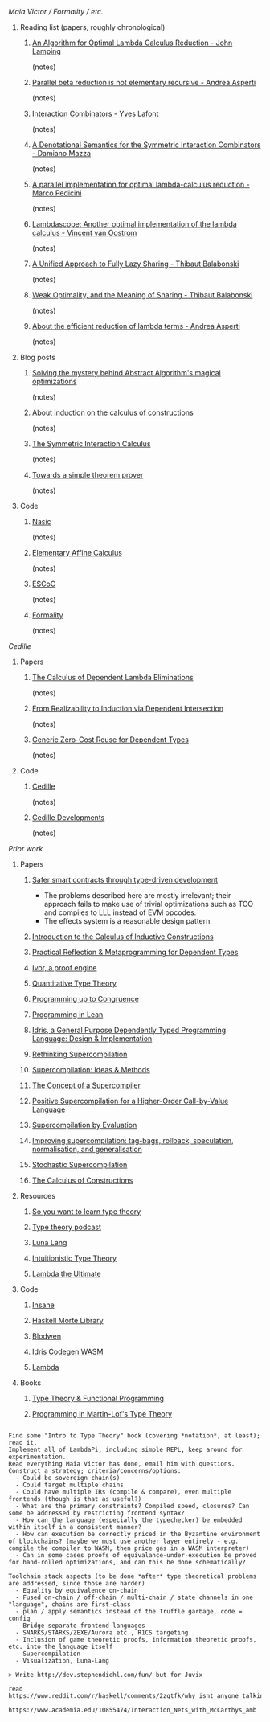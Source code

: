 *Maia Victor / Formality / etc.*

1. Reading list (papers, roughly chronological)

    1. [An Algorithm for Optimal Lambda Calculus Reduction - John Lamping](https://citeseerx.ist.psu.edu/viewdoc/download?doi=10.1.1.90.2386&rep=rep1&type=pdf)

       (notes)

    1. [Parallel beta reduction is not elementary recursive - Andrea Asperti](https://dl.acm.org/citation.cfm?id=268971&dl=ACM&coll=DL)

       (notes)

    1. [Interaction Combinators - Yves Lafont](https://www.sciencedirect.com/science/article/pii/S0890540197926432)

       (notes)

    1. [A Denotational Semantics for the Symmetric Interaction Combinators - Damiano Mazza](https://pdfs.semanticscholar.org/1731/a6e49c6c2afda3e72256ba0afb34957377d3.pdf)

       (notes)

    1. [A parallel implementation for optimal lambda-calculus reduction - Marco Pedicini](https://www.researchgate.net/publication/221336344_A_parallel_implementation_for_optimal_lambda-calculus_reduction)

       (notes)

    1. [Lambdascope: Another optimal implementation of the lambda calculus - Vincent van Oostrom](https://www.researchgate.net/publication/237723293_Lambdascope_Another_optimal_implementation_of_the_lambda-calculus)

       (notes)

    1. [A Unified Approach to Fully Lazy Sharing - Thibaut Balabonski](https://www.researchgate.net/publication/220997963_A_Unified_Approach_to_Fully_Lazy_Sharing)

       (notes)

    1. [Weak Optimality, and the Meaning of Sharing - Thibaut Balabonski](https://www.lri.fr/~blsk/Docs/Balabonski-WeakOptimality-ICFP13.pdf)

       (notes)

    1. [About the efficient reduction of lambda terms - Andrea Asperti](https://pdfs.semanticscholar.org/8a35/42d70fc1d4531bc77c7bda130b0350245763.pdf)

       (notes)

1. Blog posts

    1. [Solving the mystery behind Abstract Algorithm's magical optimizations](https://medium.com/@maiavictor/solving-the-mystery-behind-abstract-algorithms-magical-optimizations-144225164b07)

       (notes)

    1. [About induction on the calculus of constructions](https://medium.com/@maiavictor/about-induction-on-the-calculus-of-constructions-581fcfdb89c5)

       (notes)

    1. [The Symmetric Interaction Calculus](https://medium.com/@maiavictor/the-abstract-calculus-fe8c46bcf39c)

       (notes)

    1. [Towards a simple theorem prover](https://medium.com/@maiavictor/towards-a-simple-theorem-prover-5005a1e66a6f)

       (notes)


1. Code

    1. [Nasic](https://github.com/moonad/Nasic)

       (notes)

    1. [Elementary Affine Calculus](https://github.com/moonad/elementary-affine-calculus)

       (notes)

    1. [ESCoC](https://github.com/moonad/Formality-stdlib/tree/master/lib)

       (notes)

    1. [Formality](https://github.com/moonad/Formality)

       (notes)

*Cedille*

1. Papers

    1. [The Calculus of Dependent Lambda Eliminations](https://homepage.divms.uiowa.edu/~astump/papers/cdle.pdf)

       (notes)

    1. [From Realizability to Induction via Dependent Intersection](https://homepage.divms.uiowa.edu/~astump/papers/apal-2018.pdf)

       (notes)

    1. [Generic Zero-Cost Reuse for Dependent Types](https://homepage.divms.uiowa.edu/~astump/papers/icfp-2018.pdf)

       (notes)

1. Code

    1. [Cedille](https://github.com/cedille/cedille)

       (notes)

    1. [Cedille Developments](https://github.com/cedille/cedille-developments)

       (notes)

*Prior work*

1. Papers

    1. [Safer smart contracts through type-driven development](https://publications.lib.chalmers.se/records/fulltext/234939/234939.pdf)

       - The problems described here are mostly irrelevant; their approach fails to make use of trivial optimizations such as TCO and compiles to LLL instead of EVM opcodes.
       - The effects system is a reasonable design pattern.

    1. [Introduction to the Calculus of Inductive Constructions](https://hal.inria.fr/hal-01094195/document)

    1. [Practical Reflection & Metaprogramming for Dependent Types](http://www.davidchristiansen.dk/david-christiansen-phd.pdf)

    1. [Ivor, a proof engine](https://dl.acm.org/citation.cfm?id=1757037)

    1. [Quantitative Type Theory](https://bentnib.org/quantitative-type-theory.pdf)

    1. [Programming up to Congruence](https://www.seas.upenn.edu/~sweirich/papers/congruence-extended.pdf)

    1. [Programming in Lean](https://leanprover.github.io/programming_in_lean/programming_in_lean.pdf)

    1. [Idris, a General Purpose Dependently Typed Programming Language: Design & Implementation](https://eb.host.cs.st-andrews.ac.uk/drafts/impldtp.pdf)

    1. [Rethinking Supercompilation](https://ndmitchell.com/downloads/paper-rethinking_supercompilation-29_sep_2010.pdf)

    1. [Supercompilation: Ideas & Methods](https://themonadreader.files.wordpress.com/2014/04/super-final.pdf)

    1. [The Concept of a Supercompiler](https://citeseerx.ist.psu.edu/viewdoc/download?doi=10.1.1.128.6414&rep=rep1&type=pdf)

    1. [Positive Supercompilation for a Higher-Order Call-by-Value Language](https://arxiv.org/pdf/1005.5278.pdf)

    1. [Supercompilation by Evaluation](https://www.microsoft.com/en-us/research/wp-content/uploads/2016/07/supercomp-by-eval.pdf)

    1. [Improving supercompilation: tag-bags, rollback, speculation, normalisation, and generalisation](https://www.microsoft.com/en-us/research/publication/improving-supercompilation-tag-bags-rollback-speculation-normalisation-and-generalisation/)

    1. [Stochastic Supercompilation](https://theory.stanford.edu/~aiken/publications/papers/asplos13.pdf)

    1. [The Calculus of Constructions](https://hal.inria.fr/inria-00076024/document)

1. Resources

    1. [So you want to learn type theory](http://purelytheoretical.com/sywtltt.html)

    1. [Type theory podcast](http://typetheorypodcast.com/)

    1. [Luna Lang](https://luna-lang.org)

    1. [Intuitionistic Type Theory](https://intuitionistic.files.wordpress.com/2010/07/martin-lof-tt.pdf)

    1. [Lambda the Ultimate](http://lambda-the-ultimate.org/)

1. Code

    1. [Insane](https://github.com/UlfNorell/insane)

    1. [Haskell Morte Library](https://github.com/Gabriel439/Haskell-Morte-Library)

    1. [Blodwen](https://github.com/edwinb/Blodwen)

    1. [Idris Codegen WASM](https://github.com/SPY/idris-codegen-wasm)

    1. [Lambda](https://github.com/codedot/lambda)

1. Books

    1. [Type Theory & Functional Programming](https://www.cs.kent.ac.uk/people/staff/sjt/TTFP/ttfp.pdf)

    1. [Programming in Martin-Lof's Type Theory](http://www.cse.chalmers.se/research/group/logic/book/book.pdf)

~~~

Find some "Intro to Type Theory" book (covering *notation*, at least); read it. 
Implement all of LambdaPi, including simple REPL, keep around for experimentation.
Read everything Maia Victor has done, email him with questions.
Construct a strategy; criteria/concerns/options:
  - Could be sovereign chain(s)
  - Could target multiple chains
  - Could have multiple IRs (compile & compare), even multiple frontends (though is that as useful?)
  - What are the primary constraints? Compiled speed, closures? Can some be addressed by restricting frontend syntax?
  - How can the language (especially the typechecker) be embedded within itself in a consistent manner?
  - How can execution be correctly priced in the Byzantine environment of blockchains? (maybe we must use another layer entirely - e.g. compile the compiler to WASM, then price gas in a WASM interpreter)
  - Can in some cases proofs of equivalance-under-execution be proved for hand-rolled optimizations, and can this be done schematically?

Toolchain stack aspects (to be done *after* type theoretical problems are addressed, since those are harder)
  - Equality by equivalence on-chain
  - Fused on-chain / off-chain / multi-chain / state channels in one "language", chains are first-class
  - plan / apply semantics instead of the Truffle garbage, code = config
  - Bridge separate frontend languages
  - SNARKS/STARKS/ZEXE/Aurora etc., R1CS targeting
  - Inclusion of game theoretic proofs, information theoretic proofs, etc. into the language itself
  - Supercompilation
  - Visualization, Luna-Lang

> Write http://dev.stephendiehl.com/fun/ but for Juvix

read https://www.reddit.com/r/haskell/comments/2zqtfk/why_isnt_anyone_talking_about_optimal_lambda/csommh8/

https://www.academia.edu/10855474/Interaction_Nets_with_McCarthys_amb

